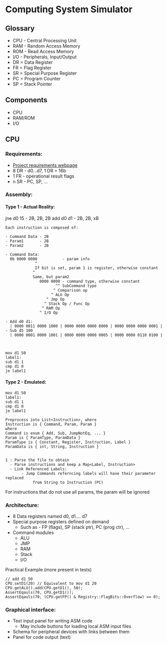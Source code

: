 # Computing System Simulator

## Glossary

- CPU - Central Processing Unit
- RAM - Random Access Memory
- ROM - Read Access Memory
- I/O - Peripherals, Input/Output
- DR = Data Register
- FR = Flag Register
- SR = Special Purpose Register
- PC = Program Counter
- SP = Stack Pointer

## Components

- CPU
- RAM/ROM
- I/O

## CPU

### Requirements:
- [Project requirements webpage](https://edu.info.uaic.ro/calitatea-sistemelor-software/lab/proiect-cs.html)
- 8 DR - d0...d7, 1 DR = 16b
- 1 FR - operational result flags
- n SR - PC, SP, ...

### Assembly:

#### Type 1 - Actual Reality:

jne d0 15 - 2B, 2B, 2B
add d0 d1 - 2B, 2B, xB

```
Each instruction is composed of:

- Command Data - 2B
- Param1       - 2B
- Param2       - 2B

- Command Data:
  0b 0000 0000           - param info
             ^
             If bit is set, param 1 is register, otherwise constant
            ^
            Same, but param2  
               0000 0000 - command type, otherwise constant
                      ^^ SubCommand type
                     ^ Comparison op
                    ^ ALU Op
                  ^ Jmp Op
                 ^ Stack Op / Func Op
                ^ RAM Op
               ^ I/O Op
               
- Add d0 d1:
  | 0000 0011 0000 1000 | 0000 0000 0000 0000 | 0000 0000 0000 0001 |
- Sub d5 100
  | 0000 0001 0000 1001 | 0000 0000 0000 0005 | 0000 0000 0110 0100 |



mov d1 50
label1:
sub d1 1
cmp d1 0
je label1
```

#### Type 2 - Emulated:

```
mov d1 50
label1:
sub d1 1
cmp d1 0
je label1

Preprocess into List<Instruction>, where
Instruction is { Command, Param, Param }
where
Command is enum { Add, Sub, JumpNotEq, ... }
Param is { ParamType, ParamData }
ParamType is { Constant, Register, Instruction, Label }
ParamData is { int, String, Instruction } 


1 : Parse the file to obtain 
  - Parse instructions and keep a Map<Label, Instruction>
  - Link Referenced Labels:
       - Jump Commands referncing labels will have their parameter replaced 
            from String to Instruction (PC)
```

For instructions that do not use all params, the param will be ignored



### Architecture:

- 8 Data registers named d0, d1.... d7
- Special purpose registers defined on demand
  - Such as - FP (flags), SP (stack ptr), PC (prog ctr), ...
- Command modules 
  - ALU
  - JMP
  - RAM
  - Stack
  - I/O

Practical Example (more present in tests)
```
// add d1 50
CPU.setD1(20) // Equivalent to mov d1 20
CPU.getALU().add(CPU.getD1(), 50);
AssertEqauls(70, CPU.getD1());
AssertEqauls(70, (CPU.getFP() & Registry::FlagBits::Overflow) == 0);
```


### Graphical interface:

- Text input panel for writing ASM code
  - May include buttons for loading local ASM input files
- Schema for peripheral devices with links between them
- Panel for code output (text)